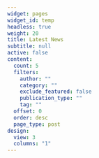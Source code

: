 ```yaml
---
widget: pages
widget_id: temp
headless: true
weight: 20
title: Latest News
subtitle: null
active: false
content:
  count: 5
  filters:
    author: ""
    category: ""
    exclude_featured: false
    publication_type: ""
    tag: ""
  offset: 0
  order: desc
  page_type: post
design:
  view: 3
  columns: "1"
---
```

